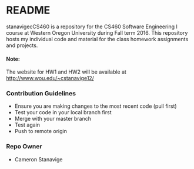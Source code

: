 # README #

stanavigecCS460 is a repository for the CS460 Software Engineering I course at Western Oregon University during Fall term 2016. This repository hosts my individual code and material for the class homework assignments and projects.
#### Note: ####
The website for HW1 and HW2 will be available at http://www.wou.edu/~cstanavige12/

### Contribution Guidelines ###

* Ensure you are making changes to the most recent code (pull first)
* Test your code in your local branch first
* Merge with your master branch
* Test again
* Push to remote origin

### Repo Owner ###

* Cameron Stanavige